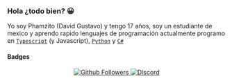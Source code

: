 ### Hola ¿todo bien? 😀

Yo soy Phamzito (David Gustavo) y tengo 17 años, soy un estudiante de mexico y aprendo rapido lenguajes de programación actualmente programo en [`Typescript`] (y Javascript), [`Python`] y [`C#`]

#### Badges

<p align="center">
  <a href="https://github.com/Phamzito">
    <img alt="Github Followers" src="https://img.shields.io/github/followers/Phamzito?logo=github&style=for-the-badge" />
  </a>
  <a href="https://discord.gg/kqz8jm5">
    <img alt="Discord" src="https://img.shields.io/discord/696492359004979281?logo=Discord&style=for-the-badge" />
  </a>
</p>

<!----------------- LINKS --------------->
[`TypeScript`]:          https://www.typescriptlang.org/
[`Python`]:              https://www.python.org/
[`C#`]:                  https://visualstudio.microsoft.com/
